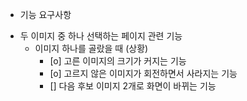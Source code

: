 * 기능 요구사항
- 두 이미지 중 하나 선택하는 페이지 관련 기능
    -  이미지 하나를 골랐을 때 (상황)
       - [o] 고른 이미지의 크기가 커지는 기능 
       - [o] 고르지 않은 이미지가 회전하면서 사라지는 기능
       - [] 다음 후보 이미지 2개로 화면이 바뀌는 기능 